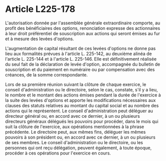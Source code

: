 # Article L225-178

L'autorisation donnée par l'assemblée générale extraordinaire comporte, au profit des bénéficiaires des options, renonciation expresse des actionnaires à leur droit préférentiel de souscription aux actions qui seront émises au fur et à mesure des levées d'options.

L'augmentation de capital résultant de ces levées d'options ne donne pas lieu aux formalités prévues à l'article L. 225-142, au deuxième alinéa de l'article L. 225-144 et à l'article L. 225-146. Elle est définitivement réalisée du seul fait de la déclaration de levée d'option, accompagnée du bulletin de souscription et du paiement en numéraire ou par compensation avec des créances, de la somme correspondante.

Lors de sa première réunion suivant la clôture de chaque exercice, le conseil d'administration ou le directoire, selon le cas, constate, s'il y a lieu, le nombre et le montant des actions émises pendant la durée de l'exercice à la suite des levées d'options et apporte les modifications nécessaires aux clauses des statuts relatives au montant du capital social et au nombre des actions qui le représentent. Le conseil d'administration peut déléguer au directeur général ou, en accord avec ce dernier, à un ou plusieurs directeurs généraux délégués les pouvoirs pour procéder, dans le mois qui suit la clôture de l'exercice, aux opérations mentionnées à la phrase précédente. Le directoire peut, aux mêmes fins, déléguer les mêmes pouvoirs à son président ou, en accord avec ce dernier, à un ou plusieurs de ses membres. Le conseil d'administration ou le directoire, ou les personnes qui ont reçu délégation, peuvent également, à toute époque, procéder à ces opérations pour l'exercice en cours.

